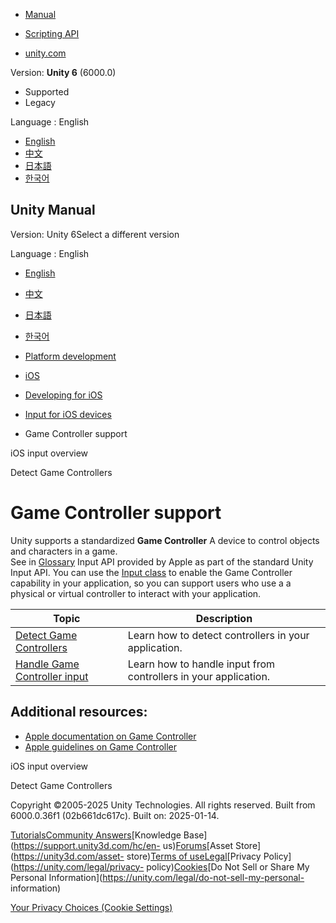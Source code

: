 [](https://docs.unity3d.com)

  * [Manual](../Manual/index.html)
  * [Scripting API](../ScriptReference/index.html)

  * [unity.com](https://unity.com/)

Version: **Unity 6** (6000.0)

  * Supported
  * Legacy

Language : English

  * [English](/Manual/ios-game-controller-support.html)
  * [中文](/cn/current/Manual/ios-game-controller-support.html)
  * [日本語](/ja/current/Manual/ios-game-controller-support.html)
  * [한국어](/kr/current/Manual/ios-game-controller-support.html)

[](https://docs.unity3d.com)

## Unity Manual

Version: Unity 6Select a different version

Language : English

  * [English](/Manual/ios-game-controller-support.html)
  * [中文](/cn/current/Manual/ios-game-controller-support.html)
  * [日本語](/ja/current/Manual/ios-game-controller-support.html)
  * [한국어](/kr/current/Manual/ios-game-controller-support.html)

  * [Platform development ](PlatformSpecific.html)
  * [iOS](iphone.html)
  * [Developing for iOS](ios-developing.html)
  * [Input for iOS devices](ios-input.html)
  * Game Controller support

[](ios-input-overview.html)

iOS input overview

[](ios-detect-game-controllers.html)

Detect Game Controllers

# Game Controller support

Unity supports a standardized **Game Controller** A device to control objects
and characters in a game.  
See in [Glossary](Glossary.html#gamecontroller) Input API provided by Apple as
part of the standard Unity Input API. You can use the [Input
class](../ScriptReference/Input.html) to enable the Game Controller capability
in your application, so you can support users who use a a physical or virtual
controller to interact with your application.

**Topic** | **Description**  
---|---  
[Detect Game Controllers](ios-detect-game-controllers.html) | Learn how to detect controllers in your application.  
[Handle Game Controller input](ios-handle-game-controller-input.html) | Learn how to handle input from controllers in your application.  
  
## Additional resources:

  * [Apple documentation on Game Controller](https://developer.apple.com/documentation/gamecontroller)
  * [Apple guidelines on Game Controller](https://developer.apple.com/design/human-interface-guidelines/inputs/game-controllers)

[](ios-input-overview.html)

iOS input overview

[](ios-detect-game-controllers.html)

Detect Game Controllers

Copyright ©2005-2025 Unity Technologies. All rights reserved. Built from
6000.0.36f1 (02b661dc617c). Built on: 2025-01-14.

[Tutorials](https://learn.unity.com/)[Community
Answers](https://answers.unity3d.com)[Knowledge
Base](https://support.unity3d.com/hc/en-
us)[Forums](https://forum.unity3d.com)[Asset Store](https://unity3d.com/asset-
store)[Terms of
use](https://docs.unity3d.com/Manual/TermsOfUse.html)[Legal](https://unity.com/legal)[Privacy
Policy](https://unity.com/legal/privacy-
policy)[Cookies](https://unity.com/legal/cookie-policy)[Do Not Sell or Share
My Personal Information](https://unity.com/legal/do-not-sell-my-personal-
information)

[Your Privacy Choices (Cookie Settings)](javascript:void\(0\);)

